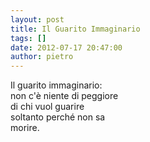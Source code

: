 ```yaml
---
layout: post
title: Il Guarito Immaginario
tags: []
date: 2012-07-17 20:47:00
author: pietro
---
```

Il guarito immaginario:<br/>non c'è niente di peggiore<br/>di chi vuol guarire<br/>soltanto perché non sa <br/>morire.

